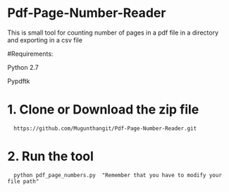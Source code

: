 # Pdf-Page-Number-Reader
This is small tool for counting number of pages in a pdf file in a directory and exporting in a csv file

#Requirements:

Python 2.7

Pypdftk

# 1. Clone or Download the zip file

      https://github.com/Mugunthangit/Pdf-Page-Number-Reader.git

# 2. Run the tool
  
      python pdf_page_numbers.py  "Remember that you have to modify your file path"

